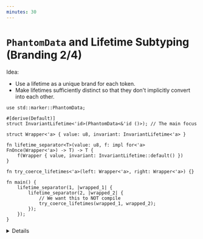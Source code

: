 ```yaml
---
minutes: 30
---
```


# `PhantomData` and Lifetime Subtyping (Branding 2/4)

Idea:

- Use a lifetime as a unique brand for each token.
- Make lifetimes sufficiently distinct so that they don't implicitly convert
  into each other.

<!-- dprint-ignore-start -->
```rust,editable
use std::marker::PhantomData;

#[derive(Default)]
struct InvariantLifetime<'id>(PhantomData<&'id ()>); // The main focus

struct Wrapper<'a> { value: u8, invariant: InvariantLifetime<'a> }

fn lifetime_separator<T>(value: u8, f: impl for<'a> FnOnce(Wrapper<'a>) -> T) -> T {
    f(Wrapper { value, invariant: InvariantLifetime::default() })
}

fn try_coerce_lifetimes<'a>(left: Wrapper<'a>, right: Wrapper<'a>) {}

fn main() {
    lifetime_separator(1, |wrapped_1| {
        lifetime_separator(2, |wrapped_2| {
            // We want this to NOT compile
            try_coerce_lifetimes(wrapped_1, wrapped_2);
        });
    });
}
```
<!-- dprint-ignore-end -->

<details>

<!-- TODO: Link back to PhantomData in the borrowck invariants chapter.
- We saw `PhantomData` back in the Borrow Checker Invariants chapter.
-->

- In Rust, lifetimes can have subtyping relations between one another.

  This kind of relation allows the compiler to determine if one lifetime
  outlives another.

  Determining if a lifetime outlives another also allows us to say _the shortest
  common lifetime is the one that ends first_.

  This is useful in many cases, as it means two different lifetimes can be
  treated as if they were the same in the regions they do overlap.

  This is usually what we want. But here we want to use lifetimes as a way to
  distinguish values so we say that a token only applies to a single variable
  without having to create a newtype for every single variable we declare.

- **Goal**: We want two lifetimes that the rust compiler cannot determine if one
  outlives the other.

  We are using `try_coerce_lifetimes` as a compile-time check to see if the
  lifetimes have a common shorter lifetime (AKA being subtyped).

- Note: This slide compiles, by the end of this slide it should only compile
  when `subtyped_lifetimes` is commented out.

- There are two important parts of this code:
  - The `impl for<'a>` bound on the closure passed to `lifetime_separator`.
  - The way lifetimes are used in the parameter for `PhantomData`.

## `for<'a>` bound on a Closure

- We are using `for<'a>` as a way of introducing a new lifetime variable to a a
  function type and asking that the type of that function be true for all
  possible lifetimes.

  What this also does is remove some ability of the compiler to make assumptions
  about that specific lifetime for the function argument, as it must meet rust's
  borrow checking rules regardless of the "real" lifetime its arguments capture.
  Only the callsite is able to determine the "real" lifetime, the function
  itself cannot.

  This is analogous to a forall (Ɐ) quantifier in mathematics, or the way we
  introduce `<T>` as type variables, but only for lifetimes in trait bounds.

  When we write a function generic over a type `T`, we can't determine that type
  from within the function itself. Even if we call a function `Fn(A, B) -> C`
  with two arguments of the same type, the body of this function cannot
  determine if `A` and `B` are the same type until it's called.

  This also prevents _the API consumer_ from defining a lifetime themselves,
  which would allow them to circumvent the restrictions we want to impose.

## PhantomData and Lifetime Variance

- We already know `PhantomData`, which we can use to capture unused type or
  lifetime parameters to make them "used."

- Ask: What can we do with `PhantomData`?

  Expect mentions of the Typestate pattern, tying together the lifetimes of
  owned values.

- Ask: In other languages, what is subtyping?

  Expect mentions of inheritance, being able to use a value of type `B` when a
  asked for a value of type `A` because `B` is a "subtype" of `A`.

- Rust does have Subtyping! But only for lifetimes.

  Ask: If one lifetime is a subtype of another lifetime, what might that mean?

  A lifetime is a "subtype" of another lifetime when it _outlives_ that other
  lifetime.

- The way that lifetimes captured by `PhantomData` behave depends not only on
  where the lifetime "comes from" but on how the reference is defined too.

  The reason this compiles is that the
  [**Variance**](https://doc.rust-lang.org/stable/reference/subtyping.html#r-subtyping.variance)
  of the lifetime captured by `InvariantLifetime` is too lenient.

  Note: Do not expect to get students to understand variance entirely here, just
  treat it as a kind of ladder of restrictiveness on the ability of lifetimes to
  establish subtyping relations.

  <!-- Note: We've been using "invariants" in this module in a specific way, but subtyping introduces _invariant_, _covariant_, and _contravariant_ as specific terms. -->

- Ask: How can we make it more restrictive? How do we make a reference type more
  restrictive in rust?

  Expect or demonstrate: Making it `&'id mut ()` instead. This will not be
  enough!

  We need to use a
  [**Variance**](https://doc.rust-lang.org/stable/reference/subtyping.html#r-subtyping.variance)
  on lifetimes where subtyping cannot be inferred except on _identical
  lifetimes_. That is, the only subtype of `'a` the compiler can know is `'a`
  itself.

  Note: Again, do not try to get the whole class to understand variance. Treat
  it as a ladder of restrictiveness for now.

  Demonstrate: Move from `&'id ()` (covariant in lifetime and type),
  `&'id mut ()` (covariant in lifetime, invariant in type), `*mut &'id mut ()`
  (invariant in lifetime and type), and finally `*mut &'id ()` (invariant in
  lifetime but not type).

  Those last two should not compile, which means we've finally found candidates
  for how to bind lifetimes to `PhantomData` so they can't be compared to one
  another in this context.

  Reason: `*mut` means
  [mutable raw pointer](https://doc.rust-lang.org/reference/types/pointer.html#r-type.pointer.raw).
  Rust has mutable pointers! But you cannot reason about them in safe rust.
  Making this a mutable raw pointer to a reference that has a lifetime
  complicates the compiler's ability subtype because it cannot reason about
  mutable raw pointers within the borrow checker.

- Wrap up: We've introduced ways to stop the compiler from deciding that
  lifetimes are "similar enough" by choosing a Variance for a lifetime captured
  in `PhantomData` that is restrictive enough to prevent this slide from
  compiling.

  That is, we can now create variables that can exist in the same scope as each
  other, but whose types are automatically made different from one another
  per-variable without much boilerplate.

## More to Explore

- The `for<'a>` quantifier is not just for function types. It is a
  [**Higher-ranked trait bound**](https://doc.rust-lang.org/reference/subtyping.html?search=Hiher#r-subtype.higher-ranked).

</details>
